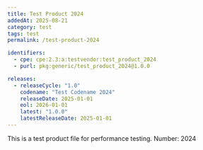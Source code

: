 ```yaml
---
title: Test Product 2024
addedAt: 2025-08-21
category: test
tags: test
permalink: /test-product-2024

identifiers:
  - cpe: cpe:2.3:a:testvendor:test_product_2024
  - purl: pkg:generic/test_product_2024@1.0.0

releases:
  - releaseCycle: "1.0"
    codename: "Test Codename 2024"
    releaseDate: 2025-01-01
    eol: 2026-01-01
    latest: "1.0.0"
    latestReleaseDate: 2025-01-01
---
```


This is a test product file for performance testing. Number: 2024
